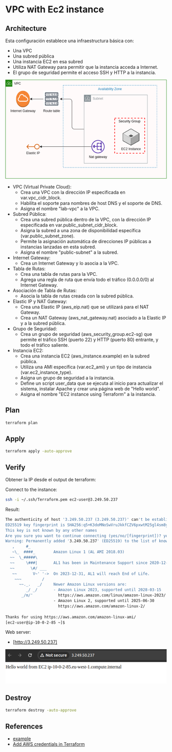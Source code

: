 # VPC with Ec2 instance

## Architecture

Esta configuración establece una infraestructura básica con:

- Una VPC
- Una subred pública
- Una instancia EC2 en esa subred
- Utiliza NAT Gateway para permitir que la instancia acceda a Internet.
- El grupo de seguridad permite el acceso SSH y HTTP a la instancia.

![architecture](./architecture.png)

- VPC (Virtual Private Cloud):
  - Crea una VPC con la dirección IP especificada en var.vpc_cidr_block.
  - Habilita el soporte para nombres de host DNS y el soporte de DNS.
  - Asigna el nombre "lab-vpc" a la VPC.
- Subred Pública:
  - Crea una subred pública dentro de la VPC, con la dirección IP especificada en var.public_subnet_cidr_block.
  - Asigna la subred a una zona de disponibilidad específica (var.public_subnet_zone).
  - Permite la asignación automática de direcciones IP públicas a instancias lanzadas en esta subred.
  - Asigna el nombre "public-subnet" a la subred.
- Internet Gateway:
  - Crea un Internet Gateway y lo asocia a la VPC.
- Tabla de Rutas:
  - Crea una tabla de rutas para la VPC.
  - Agrega una regla de ruta que envía todo el tráfico (0.0.0.0/0) al Internet Gateway.
- Asociación de Tabla de Rutas:
  - Asocia la tabla de rutas creada con la subred pública.
- Elastic IP y NAT Gateway:
  - Crea una Elastic IP (aws_eip.nat) que se utilizará para el NAT Gateway.
  - Crea un NAT Gateway (aws_nat_gateway.nat) asociado a la Elastic IP y a la subred pública.
- Grupo de Seguridad:
  - Crea un grupo de seguridad (aws_security_group.ec2-sg) que permite el tráfico SSH (puerto 22) y HTTP (puerto 80) entrante, y todo el tráfico saliente.
- Instancia EC2:
  - Crea una instancia EC2 (aws_instance.example) en la subred pública.
  - Utiliza una AMI específica (var.ec2_ami) y un tipo de instancia (var.ec2_instance_type).
  - Asigna un grupo de seguridad a la instancia.
  - Define un script user_data que se ejecuta al inicio para actualizar el sistema, instalar Apache y crear una página web de "Hello world".
  - Asigna el nombre "EC2 instance using Terraform" a la instancia.

## Plan

```bash
terraform plan
```

## Apply

```bash
terraform apply -auto-approve
```

## Verify

Obtener la IP desde el output de terraform:

Connect to the instance:

```bash
ssh -i ~/.ssh/Terraform.pem ec2-user@3.249.50.237
```

Result:

```bash
The authenticity of host '3.249.50.237 (3.249.50.237)' can't be established.
ED25519 key fingerprint is SHA256:q5+K3doMNoSwVruJkkfCZV6pxwtM25gl4sm8yx6W900.
This key is not known by any other names
Are you sure you want to continue connecting (yes/no/[fingerprint])? yes
Warning: Permanently added '3.249.50.237' (ED25519) to the list of known hosts.
   ,     #_
   ~\_  ####_        Amazon Linux 1 (AL AMI 2018.03)
  ~~  \_#####\
  ~~     \###|       AL1 has been in Maintenance Support since 2020-12-31.
  ~~       \#/ ___
   ~~       V~' '->  On 2023-12-31, AL1 will reach End of Life.
    ~~~         /
      ~~._.   _/     Newer Amazon Linux versions are:
         _/ _/       - Amazon Linux 2023, supported until 2028-03-15
       _/m/'           https://aws.amazon.com/linux/amazon-linux-2023/
                     - Amazon Linux 2, supported until 2025-06-30
                       https://aws.amazon.com/amazon-linux-2/

Thanks for using https://aws.amazon.com/amazon-linux-ami/
[ec2-user@ip-10-0-2-85 ~]$ 
```

Web server:

- [http://3.249.50.237]

![http](./http.png)

## Destroy

```bash
terraform destroy -auto-approve
```

## References

- [example](https://www.adictosaltrabajo.com/2020/06/19/primeros-pasos-con-terraform-crear-instancia-ec2-en-aws/)
- [Add AWS credentials in Terraform](https://medium.com/@knoldus/add-aws-credentials-in-terraform-b43efa7b934d)
